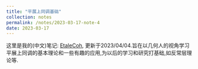 ```yaml
---
title: "平展上同调基础"
collection: notes
permalink: /notes/2023-03-17-note-4
date: 2023-03-17
---
```

这里是我的(中文)笔记: [EtaleCoh](https://dvlxlwz.github.io/files/EtaleCoh.pdf), 更新于2023/04/04.旨在以几何人的视角学习平展上同调的基本理论和一些有趣的应用,为以后的学习和研究打基础,如反常层理论等.
